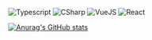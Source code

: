 <!-- ### Hi there 👋 -->

<img alt="Typescript" src="https://img.shields.io/badge/TypeScript-3178C6.svg?style=for-the-badge&logo=TypeScript&logoColor=blue&color=black&"/> <img alt="CSharp" src="https://img.shields.io/badge/C%20Sharp-239120.svg?style=for-the-badge&logo=C-Sharp&logoColor=purple&color=black"/> <img alt="VueJS" src="https://img.shields.io/badge/Vue.js-4FC08D.svg?style=for-the-badge&logo=vuedotjs&logoColor=green&color=black"/> <img alt="React" src="https://img.shields.io/badge/React-61DAFB.svg?style=for-the-badge&logo=React&logoColor=blue&color=black"/>



[![Anurag's GitHub stats](https://github-readme-stats.vercel.app/api?username=MarkSmersh&show_icons=true&theme=midnight-purple&hide_border=true)](https://github.com/anuraghazra/github-readme-stats)
<!-- [![Top Langs](https://github-readme-stats.vercel.app/api/top-langs/?username=MarkSmersh)](https://github.com/anuraghazra/github-readme-stats) -->

<!--
**MarkSmersh/MarkSmersh** is a ✨ _special_ ✨ repository because its `README.md` (this file) appears on your GitHub profile.

Here are some ideas to get you started:

- 🔭 I’m currently working on ...
- 🌱 I’m currently learning ...
- 👯 I’m looking to collaborate on ...
- 🤔 I’m looking for help with ...
- 💬 Ask me about ...
- 📫 How to reach me: ...
- 😄 Pronouns: ...
- ⚡ Fun fact: ...
-->
